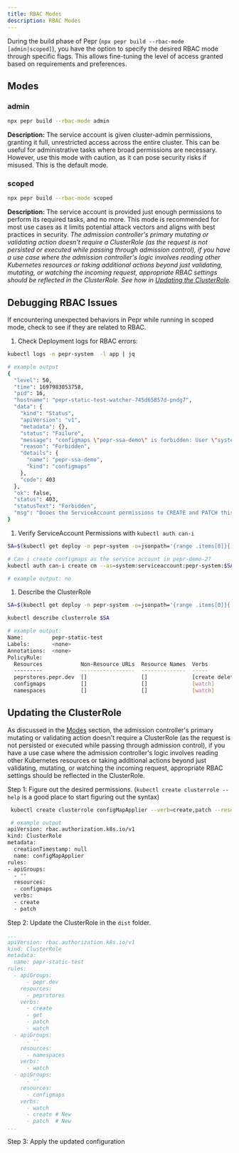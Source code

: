 ```yaml
---
title: RBAC Modes
description: RBAC Modes
---
```


During the build phase of Pepr (`npx pepr build --rbac-mode [admin|scoped]`), you have the option to specify the desired RBAC mode through specific flags. This allows fine-tuning the level of access granted based on requirements and preferences.

## Modes

### admin

```bash
npx pepr build --rbac-mode admin
```

**Description:** The service account is given cluster-admin permissions, granting it full, unrestricted access across the entire cluster. This can be useful for administrative tasks where broad permissions are necessary. However, use this mode with caution, as it can pose security risks if misused. This is the default mode.

### scoped

```bash
npx pepr build --rbac-mode scoped
```

**Description:** The service account is provided just enough permissions to perform its required tasks, and no more. This mode is recommended for most use cases as it limits potential attack vectors and aligns with best practices in security. _The admission controller's primary mutating or validating action doesn't require a ClusterRole (as the request is not persisted or executed while passing through admission control), if you have a use case where the admission controller's logic involves reading other Kubernetes resources or taking additional actions beyond just validating, mutating, or watching the incoming request, appropriate RBAC settings should be reflected in the ClusterRole. See how in [Updating the ClusterRole](#updating-the-clusterrole)._

## Debugging RBAC Issues

If encountering unexpected behaviors in Pepr while running in scoped mode, check to see if they are related to RBAC.

1. Check Deployment logs for RBAC errors:

```bash
kubectl logs -n pepr-system  -l app | jq

# example output
{
  "level": 50,
  "time": 1697983053758,
  "pid": 16,
  "hostname": "pepr-static-test-watcher-745d65857d-pndg7",
  "data": {
    "kind": "Status",
    "apiVersion": "v1",
    "metadata": {},
    "status": "Failure",
    "message": "configmaps \"pepr-ssa-demo\" is forbidden: User \"system:serviceaccount:pepr-system:pepr-static-test\" cannot patch resource \"configmaps\" in API group \"\" in the namespace \"pepr-demo-2\"",
    "reason": "Forbidden",
    "details": {
      "name": "pepr-ssa-demo",
      "kind": "configmaps"
    },
    "code": 403
  },
  "ok": false,
  "status": 403,
  "statusText": "Forbidden",
  "msg": "Dooes the ServiceAccount permissions to CREATE and PATCH this ConfigMap?"
}
```

1. Verify ServiceAccount Permissions with `kubectl auth can-i`

```bash
SA=$(kubectl get deploy -n pepr-system -o=jsonpath='{range .items[0]}{.spec.template.spec.serviceAccountName}{"\n"}{end}')

# Can i create configmaps as the service account in pepr-demo-2?
kubectl auth can-i create cm --as=system:serviceaccount:pepr-system:$SA -n pepr-demo-2

# example output: no
```

1. Describe the ClusterRole

```bash
SA=$(kubectl get deploy -n pepr-system -o=jsonpath='{range .items[0]}{.spec.template.spec.serviceAccountName}{"\n"}{end}')

kubectl describe clusterrole $SA

# example output:
Name:         pepr-static-test
Labels:       <none>
Annotations:  <none>
PolicyRule:
  Resources            Non-Resource URLs  Resource Names  Verbs
  ---------            -----------------  --------------  -----
  peprstores.pepr.dev  []                 []              [create delete get list patch update watch]
  configmaps           []                 []              [watch]
  namespaces           []                 []              [watch]
```

## Updating the ClusterRole

As discussed in the [Modes](#modes) section, the admission controller's primary mutating or validating action doesn't require a ClusterRole (as the request is not persisted or executed while passing through admission control), if you have a use case where the admission controller's logic involves reading other Kubernetes resources or taking additional actions beyond just validating, mutating, or watching the incoming request, appropriate RBAC settings should be reflected in the ClusterRole.

Step 1: Figure out the desired permissions. (`kubectl create clusterrole --help` is a good place to start figuring out the syntax)

```bash
 kubectl create clusterrole configMapApplier --verb=create,patch --resource=configmap --dry-run=client -oyaml

 # example output
apiVersion: rbac.authorization.k8s.io/v1
kind: ClusterRole
metadata:
  creationTimestamp: null
  name: configMapApplier
rules:
- apiGroups:
  - ""
  resources:
  - configmaps
  verbs:
  - create
  - patch
```

Step 2: Update the ClusterRole in the `dist` folder.

```yaml
...
apiVersion: rbac.authorization.k8s.io/v1
kind: ClusterRole
metadata:
  name: pepr-static-test
rules:
  - apiGroups:
      - pepr.dev
    resources:
      - peprstores
    verbs:
      - create
      - get
      - patch
      - watch
  - apiGroups:
      - ''
    resources:
      - namespaces
    verbs:
      - watch
  - apiGroups:
      - ''
    resources:
      - configmaps
    verbs:
      - watch
      - create # New
      - patch  # New
...
```

Step 3: Apply the updated configuration
